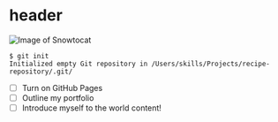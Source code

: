# header
![Image of Snowtocat](https://octodex.github.com/images/snowtocat_final.jpg)
```
$ git init
Initialized empty Git repository in /Users/skills/Projects/recipe-repository/.git/
```
- [ ] Turn on GitHub Pages
- [ ] Outline my portfolio
- [ ] Introduce myself to the world
content!
